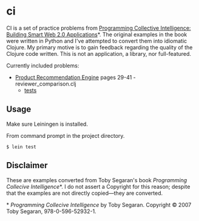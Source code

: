 # ci

CI is a set of practice problems from 
[Programming Collective Intelligence: Building Smart Web 2.0 Applications](https://smile.amazon.com/gp/product/0596529325)\*. 
The original examples in the book were written in Python and I've attempted to convert them into idiomatic Clojure. My primary 
motive is to gain feedback regarding the quality of the Clojure code written. This is not an application, a library, 
nor full-featured.

Currently included problems:
  * [Product Recommendation Engine](src/ci/reviewer_comparison.clj) pages 29-41 - reviewer_comparison.clj
    * [tests](test/ci/recommendations_test.clj)

## Usage

Make sure Leiningen is installed.

From command prompt in the project directory.

    $ lein test

## Disclaimer

These are examples converted from Toby Segaran's book *Programming Collecive Intelligence*\*. I do not assert a 
Copyright for this reason; despite that the examples are not directly copied&mdash;they are converted.

\* *Programming Collecive Intelligence* by Toby Segaran. Copyright © 2007 Toby Segaran, 978-0-596-52932-1.